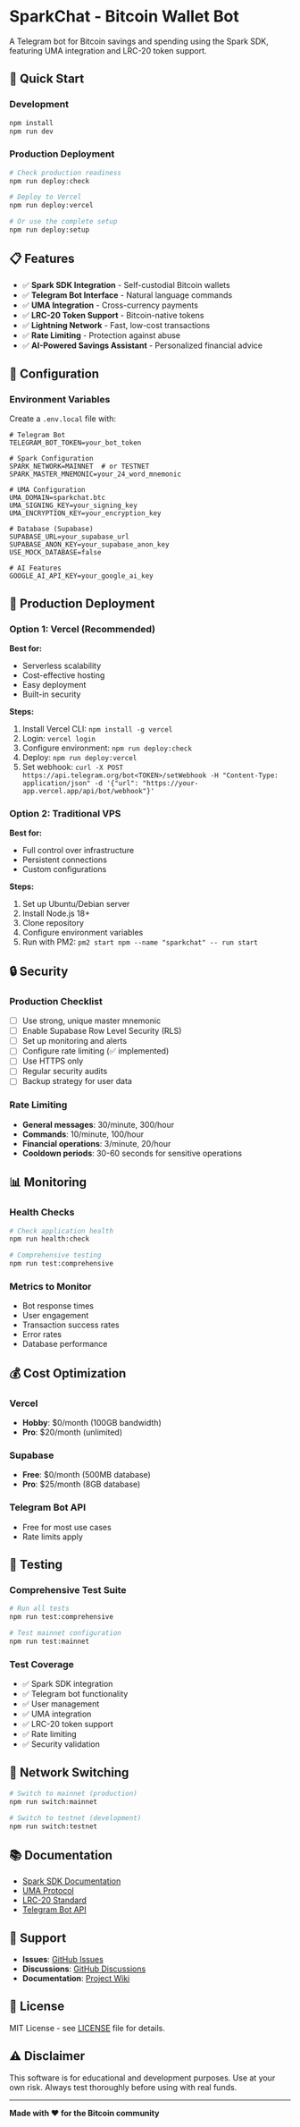 # SparkChat - Bitcoin Wallet Bot

A Telegram bot for Bitcoin savings and spending using the Spark SDK, featuring UMA integration and LRC-20 token support.

## 🚀 Quick Start

### Development
```bash
npm install
npm run dev
```

### Production Deployment
```bash
# Check production readiness
npm run deploy:check

# Deploy to Vercel
npm run deploy:vercel

# Or use the complete setup
npm run deploy:setup
```

## 📋 Features

- ✅ **Spark SDK Integration** - Self-custodial Bitcoin wallets
- ✅ **Telegram Bot Interface** - Natural language commands
- ✅ **UMA Integration** - Cross-currency payments
- ✅ **LRC-20 Token Support** - Bitcoin-native tokens
- ✅ **Lightning Network** - Fast, low-cost transactions
- ✅ **Rate Limiting** - Protection against abuse
- ✅ **AI-Powered Savings Assistant** - Personalized financial advice

## 🔧 Configuration

### Environment Variables

Create a `.env.local` file with:

```env
# Telegram Bot
TELEGRAM_BOT_TOKEN=your_bot_token

# Spark Configuration
SPARK_NETWORK=MAINNET  # or TESTNET
SPARK_MASTER_MNEMONIC=your_24_word_mnemonic

# UMA Configuration
UMA_DOMAIN=sparkchat.btc
UMA_SIGNING_KEY=your_signing_key
UMA_ENCRYPTION_KEY=your_encryption_key

# Database (Supabase)
SUPABASE_URL=your_supabase_url
SUPABASE_ANON_KEY=your_supabase_anon_key
USE_MOCK_DATABASE=false

# AI Features
GOOGLE_AI_API_KEY=your_google_ai_key
```

## 🚀 Production Deployment

### Option 1: Vercel (Recommended)

**Best for:**
- Serverless scalability
- Cost-effective hosting
- Easy deployment
- Built-in security

**Steps:**
1. Install Vercel CLI: `npm install -g vercel`
2. Login: `vercel login`
3. Configure environment: `npm run deploy:check`
4. Deploy: `npm run deploy:vercel`
5. Set webhook: `curl -X POST https://api.telegram.org/bot<TOKEN>/setWebhook -H "Content-Type: application/json" -d '{"url": "https://your-app.vercel.app/api/bot/webhook"}'`

### Option 2: Traditional VPS

**Best for:**
- Full control over infrastructure
- Persistent connections
- Custom configurations

**Steps:**
1. Set up Ubuntu/Debian server
2. Install Node.js 18+
3. Clone repository
4. Configure environment variables
5. Run with PM2: `pm2 start npm --name "sparkchat" -- run start`

## 🔒 Security

### Production Checklist
- [ ] Use strong, unique master mnemonic
- [ ] Enable Supabase Row Level Security (RLS)
- [ ] Set up monitoring and alerts
- [ ] Configure rate limiting (✅ implemented)
- [ ] Use HTTPS only
- [ ] Regular security audits
- [ ] Backup strategy for user data

### Rate Limiting
- **General messages**: 30/minute, 300/hour
- **Commands**: 10/minute, 100/hour
- **Financial operations**: 3/minute, 20/hour
- **Cooldown periods**: 30-60 seconds for sensitive operations

## 📊 Monitoring

### Health Checks
```bash
# Check application health
npm run health:check

# Comprehensive testing
npm run test:comprehensive
```

### Metrics to Monitor
- Bot response times
- User engagement
- Transaction success rates
- Error rates
- Database performance

## 💰 Cost Optimization

### Vercel
- **Hobby**: $0/month (100GB bandwidth)
- **Pro**: $20/month (unlimited)

### Supabase
- **Free**: $0/month (500MB database)
- **Pro**: $25/month (8GB database)

### Telegram Bot API
- Free for most use cases
- Rate limits apply

## 🧪 Testing

### Comprehensive Test Suite
```bash
# Run all tests
npm run test:comprehensive

# Test mainnet configuration
npm run test:mainnet
```

### Test Coverage
- ✅ Spark SDK integration
- ✅ Telegram bot functionality
- ✅ User management
- ✅ UMA integration
- ✅ LRC-20 token support
- ✅ Rate limiting
- ✅ Security validation

## 🔄 Network Switching

```bash
# Switch to mainnet (production)
npm run switch:mainnet

# Switch to testnet (development)
npm run switch:testnet
```

## 📚 Documentation

- [Spark SDK Documentation](https://docs.buildonspark.com)
- [UMA Protocol](https://umaproject.org)
- [LRC-20 Standard](https://docs.buildonspark.com/lrc20)
- [Telegram Bot API](https://core.telegram.org/bots/api)

## 🤝 Support

- **Issues**: [GitHub Issues](https://github.com/your-repo/sparkchat/issues)
- **Discussions**: [GitHub Discussions](https://github.com/your-repo/sparkchat/discussions)
- **Documentation**: [Project Wiki](https://github.com/your-repo/sparkchat/wiki)

## 📄 License

MIT License - see [LICENSE](LICENSE) file for details.

## ⚠️ Disclaimer

This software is for educational and development purposes. Use at your own risk. Always test thoroughly before using with real funds.

---

**Made with ❤️ for the Bitcoin community**
